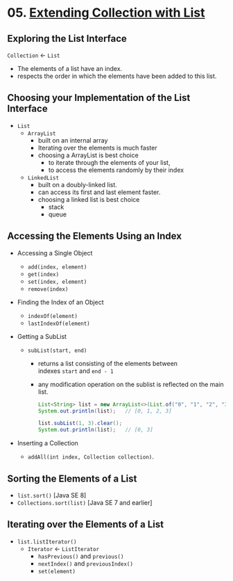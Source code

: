 # **05. [Extending Collection with List](https://dev.java/learn/api/collections-framework/lists/)**

## Exploring the List Interface

`Collection` ← `List`

- The elements of a list have an index.
- respects the order in which the elements have been added to this list.

## Choosing your Implementation of the List Interface
- `List`
  - `ArrayList`
    - built on an internal array
    - Iterating over the elements is much faster
    - choosing a ArrayList is best choice
      - to iterate through the elements of your list,
      - to access the elements randomly by their index
  - `LinkedList`
    - built on a doubly-linked list.
    - can access its first and last element faster.
    - choosing a linked list is best choice
      - stack
      - queue

## Accessing the Elements Using an Index
- Accessing a Single Object
  - `add(index, element)`
  - `get(index)`
  - `set(index, element)`
  - `remove(index)`
- Finding the Index of an Object
  - `indexOf(element)`
  - `lastIndexOf(element)`
- Getting a SubList
  - `subList(start, end)`
    - returns a list consisting of the elements between indexes `start` and `end - 1`
    - any modification operation on the sublist is reflected on the main list.

      ```java
      List<String> list = new ArrayList<>(List.of("0", "1", "2", "3"));   
      System.out.println(list);   // [0, 1, 2, 3]
      
      list.subList(1, 3).clear();                                         
      System.out.println(list);   // [0, 3]
      ```

- Inserting a Collection
  - `addAll(int index, Collection collection)`.

## Sorting the Elements of a List
- `list.sort()` [Java SE 8]
- `Collections.sort(list)` [Java SE 7 and earlier]

## Iterating over the Elements of a List
- `list.listIterator()`
  - `Iterator` ← `ListIterator`
    - `hasPrevious()` and `previous()`
    - `nextIndex()` and `previousIndex()`
    - `set(element)`
